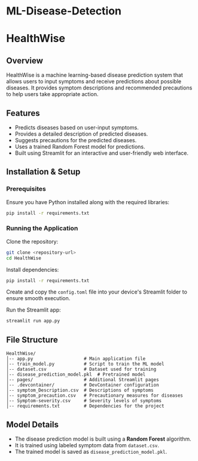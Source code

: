 # ML-Disease-Detection

# HealthWise

## Overview
HealthWise is a machine learning-based disease prediction system that allows users to input symptoms and receive predictions about possible diseases. It provides symptom descriptions and recommended precautions to help users take appropriate action.

## Features
- Predicts diseases based on user-input symptoms.
- Provides a detailed description of predicted diseases.
- Suggests precautions for the predicted diseases.
- Uses a trained Random Forest model for predictions.
- Built using Streamlit for an interactive and user-friendly web interface.

## Installation & Setup
### Prerequisites
Ensure you have Python installed along with the required libraries:
```sh
pip install -r requirements.txt
```

### Running the Application
Clone the repository:
```sh
git clone <repository-url>
cd HealthWise
```
Install dependencies:
```sh
pip install -r requirements.txt
```
Create and copy the `config.toml` file into your device's Streamlit folder to ensure smooth execution.

Run the Streamlit app:
```sh
streamlit run app.py
```

## File Structure
```
HealthWise/
│-- app.py                   # Main application file
│-- train_model.py           # Script to train the ML model
│-- dataset.csv              # Dataset used for training
│-- disease_prediction_model.pkl  # Pretrained model
│-- pages/                   # Additional Streamlit pages
│-- .devcontainer/           # DevContainer configuration
│-- symptom_Description.csv  # Descriptions of symptoms
│-- symptom_precaution.csv   # Precautionary measures for diseases
│-- Symptom-severity.csv     # Severity levels of symptoms
│-- requirements.txt         # Dependencies for the project
```

## Model Details
- The disease prediction model is built using a **Random Forest** algorithm.
- It is trained using labeled symptom data from `dataset.csv`.
- The trained model is saved as `disease_prediction_model.pkl`.




